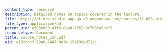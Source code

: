 ```yaml
---
content_type: resource
description: Detailed notes on topics covered in the lecture.
file: https://ol-ocw-studio-app-qa.s3.amazonaws.com/courses/12-808-introduction-to-observational-physical-oceanography-fall-2004/e192cdcf79a67447be74151f90ad71cc_course_notes_15n.pdf
file_type: application/pdf
parent_uid: ef93ed20-a1f6-8ea8-7852-0c708fa9bcf9
resourcetype: Document
title: course_notes_15n.pdf
uid: e192cdcf-79a6-7447-be74-151f90ad71cc
---
```

